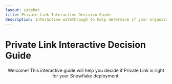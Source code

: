 ```yaml
---
layout: sidebar
title: Private Link Interactive Decision Guide
description: Interactive walkthrough to help determine if your organization should use Private Link with Snowflake.
---
```


# Private Link Interactive Decision Guide

<div class="center-content">
  <p style="margin-bottom: 1.5em;"></p>
  Welcome! This interactive guide will help you decide if Private Link is right for your Snowflake deployment.
  <p style="margin-bottom: 2.5em;"></p>
  <div id="decision-guide-app"></div>
</div>

<script>
  // Step 1: Ask for cloud provider
  const clouds = [
    { name: "AWS", key: "aws" },
    { name: "Azure", key: "azure" },
    { name: "Google Cloud", key: "gcp" }
  ];

  // Step 2: Decision trees for each cloud
  const questions = {
    aws: [
      {
        text: "Do you have strict compliance or regulatory requirements (e.g., HIPAA, PCI, financial data)?",
        yes: "privateLinkRecommendedAWS",
        no: 1
      },
      {
        text: "Does your organization require all Snowflake traffic to stay on the AWS Backbone (private AWS fiber)?",
        yes: "privateLinkRecommendedAWS",
        no: 2
      },
      {
        text: "Are you using external functions in AWS that need to connect to Snowflake?",
        yes: "privateLinkWithPrivateEndpoint",
        no: 3
      },
      {
        text: "Is your security team requesting private endpoints for all critical cloud resources?",
        yes: "privateLinkRecommendedAWS",
        no: "publicOk"
      }
    ],
    azure: [
      {
        text: "Do you have strict compliance or regulatory requirements (e.g., HIPAA, PCI, financial data)?",
        yes: "privateLinkRecommendedAzure",
        no: 1
      },
      {
        text: "Does your organization require all Snowflake traffic to stay on the Microsoft Backbone (private Azure fiber)?",
        yes: "privateLinkRecommendedAzure",
        no: 2
      },
      {
        text: "Are you using managed services in Azure like Azure Data Factory or Synapse that need to connect to Snowflake?",
        yes: "adfGuide",
        no: 3
      },
      {
        text: "Is your security team requesting private endpoints for all critical cloud resources?",
        yes: "privateLinkRecommendedAzure",
        no: "publicOk"
      }
    ],
    gcp: [
      {
        text: "Do you have strict compliance or regulatory requirements (e.g., HIPAA, PCI, financial data)?",
        yes: "privateLinkRecommendedGCP",
        no: 1
      },
      {
        text: "Does your organization require all Snowflake traffic to stay on the Google backbone (private GCP fiber)?",
        yes: "privateLinkRecommendedGCP",
        no: 2
      },
      {
        text: "Is your security team requesting private endpoints for all critical cloud resources?",
        yes: "privateLinkRecommendedGCP",
        no: "publicOk"
      }
    ]
  };

  const results = {
    privateLinkRecommendedAWS: {
      text: "AWS PrivateLink is recommended for your use case.<br><a href='/cloud-providers/aws/private-link/aws-private-link.html'>See the AWS PrivateLink setup guide</a>.",
      animation: `<svg viewBox="0 0 52 52" width="48" height="48"><circle cx="26" cy="26" r="25" fill="none" stroke="#1abc9c" stroke-width="3"/><path fill="none" stroke="#1abc9c" stroke-width="4" d="M14 27 l7 7 l17 -17"><animate attributeName="d" dur="0.6s" from="M14 27 l0 0 l0 0" to="M14 27 l7 7 l17 -17" fill="freeze"/></path></svg>`
    },
    privateLinkWithPrivateEndpoint: {
      text: "You should consider the <a href='/cloud-providers/aws/private-link/aws-private-link.html'>AWS PrivateLink Guide</a> or the <a href='/cloud-providers/aws/private-link/aws-private-link-with-private-endpoints.html'>AWS PrivateLink Guide with private endpoints</a>.",
      animation: `<svg viewBox="0 0 52 52" width="48" height="48"><circle cx="26" cy="26" r="25" fill="none" stroke="#1abc9c" stroke-width="3"/><path fill="none" stroke="#1abc9c" stroke-width="4" d="M14 27 l7 7 l17 -17"><animate attributeName="d" dur="0.6s" from="M14 27 l0 0 l0 0" to="M14 27 l7 7 l17 -17" fill="freeze"/></path></svg>`
    },
    privateLinkRecommendedAzure: {
      text: "Azure Private Link is recommended for your use case.<br><a href='/cloud-providers/azure/private-link/azure-private-link-generic.html'>See the Azure Private Link setup guide</a>.",
      animation: `<svg viewBox="0 0 52 52" width="48" height="48"><circle cx="26" cy="26" r="25" fill="none" stroke="#1abc9c" stroke-width="3"/><path fill="none" stroke="#1abc9c" stroke-width="4" d="M14 27 l7 7 l17 -17"><animate attributeName="d" dur="0.6s" from="M14 27 l0 0 l0 0" to="M14 27 l7 7 l17 -17" fill="freeze"/></path></svg>`
    },
    adfGuide: {
      text: "Use the <a href='/cloud-providers/azure/private-link/azure-private-link-adf-synapse.html'>ADF & Synapse Private Link Guide</a>.",
      animation: `<svg viewBox="0 0 52 52" width="48" height="48"><circle cx="26" cy="26" r="25" fill="none" stroke="#1abc9c" stroke-width="3"/><path fill="none" stroke="#1abc9c" stroke-width="4" d="M14 27 l7 7 l17 -17"><animate attributeName="d" dur="0.6s" from="M14 27 l0 0 l0 0" to="M14 27 l7 7 l17 -17" fill="freeze"/></path></svg>`
    },
    privateLinkRecommendedGCP: {
      text: "GCP Private Service Connect is recommended for your use case.<br><a href='/cloud-providers/gcp/private-service-connect.html'>See the GCP Private Service Connect setup guide</a>.",
      animation: `<svg viewBox="0 0 52 52" width="48" height="48"><circle cx="26" cy="26" r="25" fill="none" stroke="#1abc9c" stroke-width="3"/><path fill="none" stroke="#1abc9c" stroke-width="4" d="M14 27 l7 7 l17 -17"><animate attributeName="d" dur="0.6s" from="M14 27 l0 0 l0 0" to="M14 27 l7 7 l17 -17" fill="freeze"/></path></svg>`
    },
    publicOk: {
      text: "You may use standard public endpoints, but review your organization's security policies.",
      animation: `<svg viewBox="0 0 52 52" width="48" height="48"><circle cx="26" cy="26" r="25" fill="none" stroke="#e1e4e8" stroke-width="3"/><text x="26" y="34" text-anchor="middle" font-size="28" fill="#155799">i</text></svg>`
    }
  };

  let selectedCloud = null;

  function renderCloudSelector() {
    document.getElementById('decision-guide-app').innerHTML = `
      <div style="animation: fadeIn 0.5s;">
        <h2 style="font-size:1.2em;">Which cloud provider are you using?</h2>
        ${clouds.map(c => `<button onclick="window.decisionGuideSelectCloud('${c.key}')" style="margin:1em 1em 1em 0;">${c.name}</button>`).join('')}
      </div>
    `;
  }

  function renderQuestion(idx) {
    const q = questions[selectedCloud][idx];
    document.getElementById('decision-guide-app').innerHTML = `
      <div style="animation: fadeIn 0.5s;">
        <h2 style="font-size:1.2em;">${q.text}</h2>
        <button onclick="window.decisionGuideNext('${q.yes}')" style="margin:1em 1em 1em 0;">Yes</button>
        <button onclick="window.decisionGuideNext('${q.no}')">No</button>
        <div style="margin-top:4.5em;">
          <button onclick="window.decisionGuideRestart()">Restart</button>
        </div>
      </div>
    `;
  }

  function renderResult(key) {
    const r = results[key];
    document.getElementById('decision-guide-app').innerHTML = `
      <div style="animation: fadeIn 0.5s;">
        <div style="display:flex;align-items:center;justify-content:flex-start;">
          <span style="margin-right:1em;">${r.animation}</span>
          <p style="font-size:1.1em;margin-top:1em;margin-bottom:1em;">${r.text}</p>
        </div>
        <button onclick="window.decisionGuideRestart()" style="margin-top:2em;">Restart</button>
      </div>
    `;
  }

  window.decisionGuideSelectCloud = function(cloudKey) {
    selectedCloud = cloudKey;
    renderQuestion(0);
  };

  window.decisionGuideNext = function(next) {
    if (typeof next === "string" && results[next]) {
      renderResult(next);
    } else {
      renderQuestion(next);
    }
  };

  window.decisionGuideRestart = function() {
    selectedCloud = null;
    renderCloudSelector();
  };

  // Initial render
  renderCloudSelector();
</script>

<style>
@keyframes fadeIn {
  from { opacity: 0; transform: translateY(20px);}
  to { opacity: 1; transform: translateY(0);}
}
#decision-guide-app button {
  font-size: 1em;
  padding: 0.5em 1.2em;
  border-radius: 5px;
  border: 1px solid #1abc9c;
  background: #f5f6fa;
  color: #155799;
  cursor: pointer;
  transition: background 0.2s, color 0.2s;
}
#decision-guide-app button:hover {
  background: #1abc9c;
  color: #fff;
}
/* Center content under the title */
.center-content {
  text-align: center;
}
</style>
